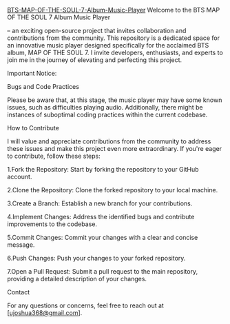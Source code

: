 <a href="https://joshua-a69.github.io/BTS-MAP-OF-THE-SOUL-7-Album-Music-Player-/MapOfTheSoul7.html"> BTS-MAP-OF-THE-SOUL-7-Album-Music-Player</a>
Welcome to the BTS MAP OF THE SOUL 7 Album Music Player 

– an exciting open-source project that invites collaboration and contributions from the community. This repository is a dedicated space for an innovative music player designed specifically for the acclaimed BTS album, MAP OF THE SOUL 7. I invite developers, enthusiasts, and experts to join me in the journey of elevating and perfecting this project.

Important Notice: 

Bugs and Code Practices

Please be aware that, at this stage, the music player may have some known issues, such as difficulties playing audio. Additionally, there might be instances of suboptimal coding practices within the current codebase.

How to Contribute

I will value and appreciate contributions from the community to address these issues and make this project even more extraordinary. If you're eager to contribute, follow these steps:

1.Fork the Repository: Start by forking the repository to your GitHub account.

2.Clone the Repository: Clone the forked repository to your local machine.

3.Create a Branch: Establish a new branch for your contributions.

4.Implement Changes: Address the identified bugs and contribute improvements to the codebase.

5.Commit Changes: Commit your changes with a clear and concise message.

6.Push Changes: Push your changes to your forked repository.

7.Open a Pull Request: Submit a pull request to the main repository, providing a detailed description of your changes.

Contact

For any questions or concerns, feel free to reach out at [ujoshua368@gmail.com].

